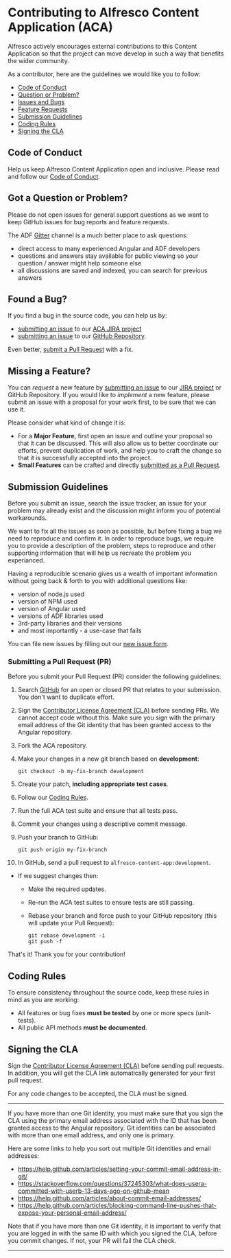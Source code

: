 # Contributing to Alfresco Content Application (ACA)

Alfresco actively encourages external contributions to this Content Application so that the project can move develop in such a way that benefits the wider community.

As a contributor, here are the guidelines we would like you to follow:

* [Code of Conduct](#coc)
* [Question or Problem?](#question)
* [Issues and Bugs](#issue)
* [Feature Requests](#feature)
* [Submission Guidelines](#submit)
* [Coding Rules](#rules)
* [Signing the CLA](#cla)

## <a name="coc"></a> Code of Conduct

Help us keep Alfresco Content Application open and inclusive.
Please read and follow our [Code of Conduct][coc].

## <a name="question"></a> Got a Question or Problem?

Please do not open issues for general support questions as we want to keep GitHub issues for bug reports and feature requests. 

The ADF [Gitter][gitter] channel is a much better place to ask questions:

* direct access to many experienced Angular and ADF developers
* questions and answers stay available for public viewing so your question / answer might help someone else
* all discussions are saved and indexed, you can search for previous answers

## <a name="issue"></a> Found a Bug?

If you find a bug in the source code, you can help us by:

* [submitting an issue](#submit-issue) to our [ACA JIRA project][jira]
* [submitting an issue](#submit-issue) to our [GitHub Repository][github].

Even better, [submit a Pull Request](#submit-pr) with a fix.

## <a name="feature"></a> Missing a Feature?

You can *request* a new feature by [submitting an issue](#submit-issue)
to our [JIRA project][jira] or GitHub Repository.
If you would like to *implement* a new feature, please submit an issue with a proposal for your work first,
to be sure that we can use it.

Please consider what kind of change it is:

* For a **Major Feature**, first open an issue and outline your proposal so that it can be
discussed. This will also allow us to better coordinate our efforts, prevent duplication of work,
and help you to craft the change so that it is successfully accepted into the project.
* **Small Features** can be crafted and directly [submitted as a Pull Request](#submit-pr).

## <a name="submit"></a> Submission Guidelines

Before you submit an issue, search the issue tracker, an issue for your problem may already exist
and the discussion might inform you of potential workarounds.

We want to fix all the issues as soon as possible, but before fixing a bug we need to reproduce and confirm it.
In order to reproduce bugs, we require you to provide a description of the problem, steps to reproduce and other supporting information that will help us recreate the problem you experianced.

Having a reproducible scenario gives us a wealth of important information without going back & forth to you with additional questions like:

* version of node.js used
* version of NPM used
* version of Angular used
* versions of ADF libraries used
* 3rd-party libraries and their versions
* and most importantly - a use-case that fails

You can file new issues by filling out our [new issue form](https://github.com/Alfresco/alfresco-content-app/issues/new).

### <a name="submit-pr"></a> Submitting a Pull Request (PR)

Before you submit your Pull Request (PR) consider the following guidelines:

1. Search [GitHub](https://github.com/Alfresco/alfresco-content-app/pulls) for an open or closed PR
  that relates to your submission. You don't want to duplicate effort.
1. Sign the [Contributor License Agreement (CLA)](#cla) before sending PRs.
  We cannot accept code without this.
  Make sure you sign with the primary email address of the Git identity that has been granted access to the Angular repository.
1. Fork the ACA repository.
1. Make your changes in a new git branch based on **development**:

    ```shell
    git checkout -b my-fix-branch development
    ```

1. Create your patch, **including appropriate test cases**.
1. Follow our [Coding Rules](#rules).
1. Run the full ACA test suite and ensure that all tests pass.
1. Commit your changes using a descriptive commit message.
1. Push your branch to GitHub:

    ```shell
    git push origin my-fix-branch
    ```

1. In GitHub, send a pull request to `alfresco-content-app:development`.
* If we suggest changes then:
  * Make the required updates.
  * Re-run the ACA test suites to ensure tests are still passing.
  * Rebase your branch and force push to your GitHub repository (this will update your Pull Request):

    ```shell
    git rebase development -i
    git push -f
    ```

That's it! Thank you for your contribution!

## <a name="rules"></a> Coding Rules

To ensure consistency throughout the source code, keep these rules in mind as you are working:

* All features or bug fixes **must be tested** by one or more specs (unit-tests).
* All public API methods **must be documented**.

## <a name="cla"></a> Signing the CLA

Sign the [Contributor License Agreement (CLA)][cla] before sending pull requests.
In addition, you will get the CLA link automatically generated for your first pull request.

For any code changes to be accepted, the CLA must be signed.

<hr>

If you have more than one Git identity, you must make sure that you sign the CLA using the primary
email address associated with the ID that has been granted access to the Angular repository.
Git identities can be associated with more than one email address, and only one is primary.

Here are some links to help you sort out multiple Git identities and email addresses:

  * https://help.github.com/articles/setting-your-commit-email-address-in-git/
  * https://stackoverflow.com/questions/37245303/what-does-usera-committed-with-userb-13-days-ago-on-github-mean
  * https://help.github.com/articles/about-commit-email-addresses/
  * https://help.github.com/articles/blocking-command-line-pushes-that-expose-your-personal-email-address/

  Note that if you have more than one Git identity, it is important to verify that you are logged in
  with the same ID with which you signed the CLA, before you commit changes. If not, your PR will fail the CLA check.

<hr>

[coc]: https://github.com/Alfresco/alfresco-content-app/blob/master/CODE_OF_CONDUCT.md
[github]: https://github.com/Alfresco/alfresco-content-app
[gitter]: https://gitter.im/Alfresco/alfresco-ng2-components
[jira]: https://issues.alfresco.com/jira/projects/ACA
[cla]: https://cla-assistant.io/Alfresco/alfresco-content-app
